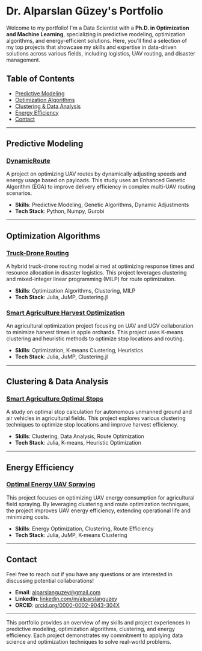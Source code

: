 # Dr. Alparslan Güzey's Portfolio

Welcome to my portfolio! I'm a Data Scientist with a **Ph.D. in Optimization and Machine Learning**, specializing in predictive modeling, optimization algorithms, and energy-efficient solutions. Here, you'll find a selection of my top projects that showcase my skills and expertise in data-driven solutions across various fields, including logistics, UAV routing, and disaster management.

## Table of Contents
- [Predictive Modeling](#predictive-modeling)
- [Optimization Algorithms](#optimization-algorithms)
- [Clustering & Data Analysis](#clustering--data-analysis)
- [Energy Efficiency](#energy-efficiency)
- [Contact](#contact)

---

## Predictive Modeling

### [DynamicRoute](https://github.com/AlparslanGuzey/DynamicRoute)
A project on optimizing UAV routes by dynamically adjusting speeds and energy usage based on payloads. This study uses an Enhanced Genetic Algorithm (EGA) to improve delivery efficiency in complex multi-UAV routing scenarios.
  - **Skills**: Predictive Modeling, Genetic Algorithms, Dynamic Adjustments
  - **Tech Stack**: Python, Numpy, Gurobi

---

## Optimization Algorithms

### [Truck-Drone Routing](https://github.com/AlparslanGuzey/Truck-Drone_Routing)
A hybrid truck-drone routing model aimed at optimizing response times and resource allocation in disaster logistics. This project leverages clustering and mixed-integer linear programming (MILP) for route optimization.
  - **Skills**: Optimization Algorithms, Clustering, MILP
  - **Tech Stack**: Julia, JuMP, Clustering.jl

### [Smart Agriculture Harvest Optimization](https://github.com/AlparslanGuzey/Smart_Agriculture_Harvest_Optimization)
An agricultural optimization project focusing on UAV and UGV collaboration to minimize harvest times in apple orchards. This project uses K-means clustering and heuristic methods to optimize stop locations and routing.
  - **Skills**: Optimization, K-means Clustering, Heuristics
  - **Tech Stack**: Julia, JuMP, Clustering.jl

---

## Clustering & Data Analysis

### [Smart Agriculture Optimal Stops](https://github.com/AlparslanGuzey/Smart_Agriculture_Optimal_Stops)
A study on optimal stop calculation for autonomous unmanned ground and air vehicles in agricultural fields. This project explores various clustering techniques to optimize stop locations and improve harvest efficiency.
  - **Skills**: Clustering, Data Analysis, Route Optimization
  - **Tech Stack**: Julia, K-means, Heuristic Optimization

---

## Energy Efficiency

### [Optimal Energy UAV Spraying](https://github.com/AlparslanGuzey/Optimal_Energy_UAV_Spraying)
This project focuses on optimizing UAV energy consumption for agricultural field spraying. By leveraging clustering and route optimization techniques, the project improves UAV energy efficiency, extending operational life and minimizing costs.
  - **Skills**: Energy Optimization, Clustering, Route Efficiency
  - **Tech Stack**: Julia, JuMP, K-means Clustering

---

## Contact

Feel free to reach out if you have any questions or are interested in discussing potential collaborations!

- **Email**: alparslanguzey@gmail.com
- **LinkedIn**: [linkedin.com/in/alparslanguzey](https://www.linkedin.com/in/alparslanguzey/)
- **ORCID**: [orcid.org/0000-0002-9043-304X](https://orcid.org/0000-0002-9043-304X)

---

This portfolio provides an overview of my skills and project experiences in predictive modeling, optimization algorithms, clustering, and energy efficiency. Each project demonstrates my commitment to applying data science and optimization techniques to solve real-world problems.

